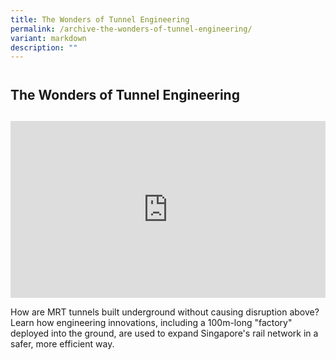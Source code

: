 ```yaml
---
title: The Wonders of Tunnel Engineering
permalink: /archive-the-wonders-of-tunnel-engineering/
variant: markdown
description: ""
---
```

<h2 style="line-height: 3rem;">The Wonders of Tunnel Engineering</h2>
<p></p>
<div style="position: relative; width: 100%; padding-bottom: 56.2%;">
    <iframe style="position: absolute; width: 100%; height: 100%;" allowfullscreen="true" frameborder="0" src="https://www.youtube.com/embed/eYC-6sa6KlY?si=ja2mC9OzqzM-kwol&amp;rel=0"></iframe>
</div>
<p>How are MRT tunnels built underground without causing disruption above? Learn how engineering innovations, including a 100m-long "factory" deployed into the ground, are used to expand Singapore's rail network in a safer, more efficient way.</p>